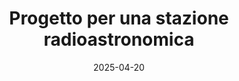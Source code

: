 ---
title: "Progetto per una stazione radioastronomica"
collection: publications
category: writings
permalink: /files/progetto_per_una_stazione_radioastronomica.pdf
excerpt: 'La radioastronomia è una branca della scienza che studia l’universo attraverso l’analisi delle onde radio emesse da stelle, galassie e altre sorgenti celesti...'
date: 2025-04-20
venue: "gttrcr"
paperurl: '/files/progetto_per_una_stazione_radioastronomica.pdf'
# slidesurl: 'http://example.com/slides.pdf'  # Slides not available
# bibtexurl: 'http://example.com/bibtex.bib'  # BibTeX not available
# citation: 'Gatti, R. (2024). &quot;From Doppler Effect to Black Hole.&quot; <i>gttrcr</i>. https://hal.science/hal-04699724/'
---